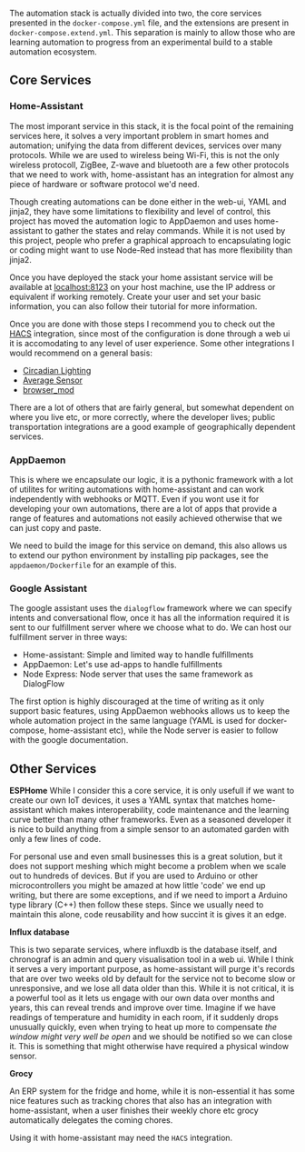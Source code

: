 The automation stack is actually divided into two, the core services presented in the `docker-compose.yml` file, and the extensions are present in `docker-compose.extend.yml`. This separation is mainly to allow those who are learning automation to progress from an experimental build to a stable automation ecosystem.

## Core Services

### Home-Assistant

The most imporant service in this stack, it is the focal point of the remaining services here, it solves a very important problem in smart homes and automation; unifying the data from different devices, services over many protocols. While we are used to wireless being Wi-Fi, this is not the only wireless protocoll, ZigBee, Z-wave and bluetooth are a few other protocols that we need to work with, home-assistant has an integration for almost any piece of hardware or software protocol we'd need.

Though creating automations can be done either in the web-ui, YAML and jinja2, they have some limitations to flexibility and level of control, this project has moved the automation logic to AppDaemon and uses home-assistant to gather the states and relay commands. While it is not used by this project, people who prefer a graphical approach to encapsulating logic or coding might want to use Node-Red instead that has more flexibility than jinja2.

Once you have deployed the stack your home assistant service will be available at [localhost:8123](localhost:8123) on your host machine, use the IP address or equivalent if working remotely. Create your user and set your basic information, you can also follow their tutorial for more information.

Once you are done with those steps I recommend you to check out the [HACS](https://hacs.xyz/) integration, since most of the configuration is done through a web ui it is accomodating to any level of user experience. Some other integrations I would recommend on a general basis:
- [Circadian Lighting](https://github.com/claytonjn/hass-circadian_lighting)
- [Average Sensor](https://github.com/Limych/ha-average)
- [browser_mod](https://github.com/thomasloven/hass-browser_mod)

There are a lot of others that are fairly general, but somewhat dependent on where you live etc, or more correctly, where the developer lives; public transportation integrations are a good example of geographically dependent services. 

### AppDaemon

This is where we encapsulate our logic, it is a pythonic framework with a lot of utilites for writing automations with home-assistant and can work independently with webhooks or MQTT. Even if you wont use it for developing your own automations, there are a lot of apps that provide a range of features and automations not easily achieved otherwise that we can just copy and paste.

We need to build the image for this service on demand, this also allows us to extend our python environment by installing pip packages, see the `appdaemon/Dockerfile` for an example of this.

### Google Assistant

The google assistant uses the `dialogflow` framework where we can specify intents and conversational flow, once it has all the information required it is sent to our fulfillment server where we choose what to do. We can host our fulfillment server in three ways:
- Home-assistant: Simple and limited way to handle fulfillments
- AppDaemon: Let's use ad-apps to handle fulfillments
- Node Express: Node server that uses the same framework as DialogFlow

The first option is highly discouraged at the time of writing as it only support basic features, using AppDaemon webhooks allows us to keep the whole automation project in the same language (YAML is used for docker-compose, home-assistant etc), while the Node server is easier to follow with the google documentation. 

## Other Services
**ESPHome**
While I consider this a core service, it is only usefull if we want to create our own IoT devices, it uses a YAML syntax that matches home-assistant which makes interoperability, code maintenance and the learning curve better than many other frameworks. Even as a seasoned developer it is nice to build anything from a simple sensor to an automated garden with only a few lines of code. 

For personal use and even small businesses this is a great solution, but it does not support meshing which might become a problem when we scale out to hundreds of devices. But if you are used to Arduino or other microcontrollers you might be amazed at how little 'code' we end up writing, but there are some exceptions, and if we need to import a Arduino type library (C++) then follow these steps. Since we usually need to maintain this alone, code reusability and how succint it is gives it an edge.

**Influx database**

This is two separate services, where influxdb is the database itself, and chronograf is an admin and query visualisation tool in a web ui. While I think it serves a very important purpose, as home-assistant will purge it's records that are over two weeks old by default for the service not to become slow or unresponsive, and we lose all data older than this. While it is not critical, it is a powerful tool as it lets us engage with our own data over months and years, this can reveal trends and improve over time. Imagine if we have readings of temperature and humidity in each room, if it suddenly drops unusually quickly, even when trying to heat up more to compensate _the window might very well be open_ and we should be notified so we can close it. This is something that might otherwise have required a physical window sensor.


**Grocy**

An ERP system for the fridge and home, while it is non-essential it has some nice features such as tracking chores that also has an integration with home-assistant, when a user finishes their weekly chore etc grocy automatically delegates the coming chores.

Using it with home-assistant may need the `HACS` integration.

